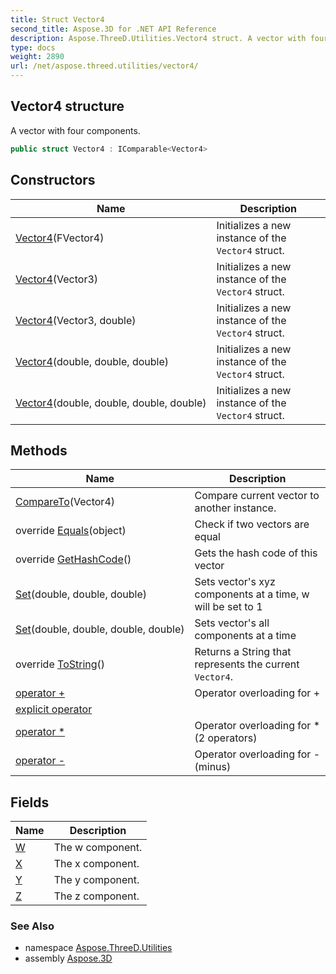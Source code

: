 ```yaml
---
title: Struct Vector4
second_title: Aspose.3D for .NET API Reference
description: Aspose.ThreeD.Utilities.Vector4 struct. A vector with four components
type: docs
weight: 2890
url: /net/aspose.threed.utilities/vector4/
---
```

## Vector4 structure

A vector with four components.

```csharp
public struct Vector4 : IComparable<Vector4>
```

## Constructors

| Name | Description |
| --- | --- |
| [Vector4](vector4/#constructor)(FVector4) | Initializes a new instance of the `Vector4` struct. |
| [Vector4](vector4/#constructor_1)(Vector3) | Initializes a new instance of the `Vector4` struct. |
| [Vector4](vector4/#constructor_2)(Vector3, double) | Initializes a new instance of the `Vector4` struct. |
| [Vector4](vector4/#constructor_3)(double, double, double) | Initializes a new instance of the `Vector4` struct. |
| [Vector4](vector4/#constructor_4)(double, double, double, double) | Initializes a new instance of the `Vector4` struct. |

## Methods

| Name | Description |
| --- | --- |
| [CompareTo](../../aspose.threed.utilities/vector4/compareto/)(Vector4) | Compare current vector to another instance. |
| override [Equals](../../aspose.threed.utilities/vector4/equals/)(object) | Check if two vectors are equal |
| override [GetHashCode](../../aspose.threed.utilities/vector4/gethashcode/)() | Gets the hash code of this vector |
| [Set](../../aspose.threed.utilities/vector4/set/#set)(double, double, double) | Sets vector's xyz components at a time, w will be set to 1 |
| [Set](../../aspose.threed.utilities/vector4/set/#set_1)(double, double, double, double) | Sets vector's all components at a time |
| override [ToString](../../aspose.threed.utilities/vector4/tostring/)() | Returns a String that represents the current `Vector4`. |
| [operator +](../../aspose.threed.utilities/vector4/op_addition/) | Operator overloading for + |
| [explicit operator](../../aspose.threed.utilities/vector4/op_explicit/) |  |
| [operator *](../../aspose.threed.utilities/vector4/op_multiply/#op_multiply) | Operator overloading for * (2 operators) |
| [operator -](../../aspose.threed.utilities/vector4/op_subtraction/) | Operator overloading for - (minus) |

## Fields

| Name | Description |
| --- | --- |
| [W](../../aspose.threed.utilities/vector4/w/) | The w component. |
| [X](../../aspose.threed.utilities/vector4/x/) | The x component. |
| [Y](../../aspose.threed.utilities/vector4/y/) | The y component. |
| [Z](../../aspose.threed.utilities/vector4/z/) | The z component. |

### See Also

* namespace [Aspose.ThreeD.Utilities](../../aspose.threed.utilities/)
* assembly [Aspose.3D](../../)


